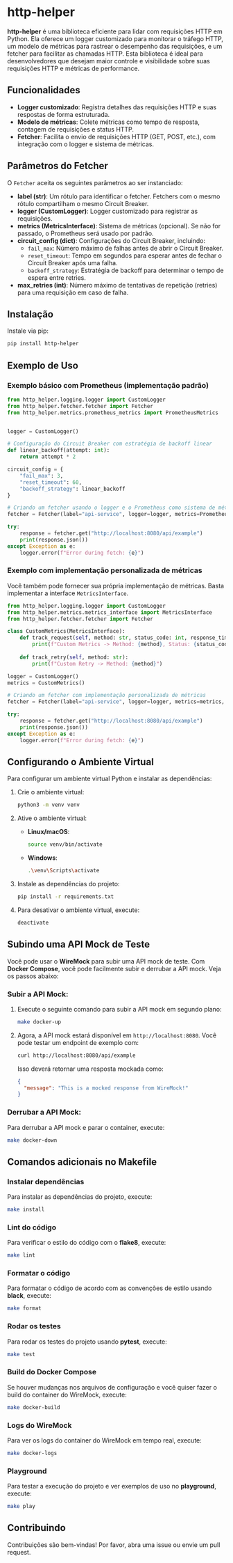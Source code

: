 
# http-helper

**http-helper** é uma biblioteca eficiente para lidar com requisições HTTP em Python. Ela oferece um logger customizado para monitorar o tráfego HTTP, um modelo de métricas para rastrear o desempenho das requisições, e um fetcher para facilitar as chamadas HTTP. Esta biblioteca é ideal para desenvolvedores que desejam maior controle e visibilidade sobre suas requisições HTTP e métricas de performance.

## Funcionalidades

- **Logger customizado**: Registra detalhes das requisições HTTP e suas respostas de forma estruturada.
- **Modelo de métricas**: Colete métricas como tempo de resposta, contagem de requisições e status HTTP.
- **Fetcher**: Facilita o envio de requisições HTTP (GET, POST, etc.), com integração com o logger e sistema de métricas.

## Parâmetros do Fetcher

O `Fetcher` aceita os seguintes parâmetros ao ser instanciado:

- **label (str)**: Um rótulo para identificar o fetcher. Fetchers com o mesmo rótulo compartilham o mesmo Circuit Breaker.
- **logger (CustomLogger)**: Logger customizado para registrar as requisições.
- **metrics (MetricsInterface)**: Sistema de métricas (opcional). Se não for passado, o Prometheus será usado por padrão.
- **circuit_config (dict)**: Configurações do Circuit Breaker, incluindo:
  - `fail_max`: Número máximo de falhas antes de abrir o Circuit Breaker.
  - `reset_timeout`: Tempo em segundos para esperar antes de fechar o Circuit Breaker após uma falha.
  - `backoff_strategy`: Estratégia de backoff para determinar o tempo de espera entre retries.
- **max_retries (int)**: Número máximo de tentativas de repetição (retries) para uma requisição em caso de falha.

## Instalação

Instale via pip:

```bash
pip install http-helper
```

## Exemplo de Uso

### Exemplo básico com Prometheus (implementação padrão)

```python
from http_helper.logging.logger import CustomLogger
from http_helper.fetcher.fetcher import Fetcher
from http_helper.metrics.prometheus_metrics import PrometheusMetrics


logger = CustomLogger()

# Configuração do Circuit Breaker com estratégia de backoff linear
def linear_backoff(attempt: int):
    return attempt * 2

circuit_config = {
    "fail_max": 3,
    "reset_timeout": 60,
    "backoff_strategy": linear_backoff
}

# Criando um fetcher usando o logger e o Prometheus como sistema de métricas padrão
fetcher = Fetcher(label="api-service", logger=logger, metrics=PrometheusMetrics(), circuit_config=circuit_config, max_retries=5)

try:
    response = fetcher.get("http://localhost:8080/api/example")
    print(response.json())
except Exception as e:
    logger.error(f"Error during fetch: {e}")
```

### Exemplo com implementação personalizada de métricas

Você também pode fornecer sua própria implementação de métricas. Basta implementar a interface `MetricsInterface`.

```python
from http_helper.logging.logger import CustomLogger
from http_helper.metrics.metrics_interface import MetricsInterface
from http_helper.fetcher.fetcher import Fetcher

class CustomMetrics(MetricsInterface):
    def track_request(self, method: str, status_code: int, response_time: float):
        print(f"Custom Metrics -> Method: {method}, Status: {status_code}, Time: {response_time:.2f}s")
    
    def track_retry(self, method: str):
        print(f"Custom Retry -> Method: {method}")

logger = CustomLogger()
metrics = CustomMetrics()

# Criando um fetcher com implementação personalizada de métricas
fetcher = Fetcher(label="api-service", logger=logger, metrics=metrics, max_retries=3)

try:
    response = fetcher.get("http://localhost:8080/api/example")
    print(response.json())
except Exception as e:
    logger.error(f"Error during fetch: {e}")
```

## Configurando o Ambiente Virtual

Para configurar um ambiente virtual Python e instalar as dependências:

1. Crie o ambiente virtual:

   ```bash
   python3 -m venv venv
   ```

2. Ative o ambiente virtual:

   - **Linux/macOS**:
     ```bash
     source venv/bin/activate
     ```
   - **Windows**:
     ```bash
     .\venv\Scripts\activate
     ```

3. Instale as dependências do projeto:

   ```bash
   pip install -r requirements.txt
   ```

4. Para desativar o ambiente virtual, execute:

   ```bash
   deactivate
   ```

## Subindo uma API Mock de Teste

Você pode usar o **WireMock** para subir uma API mock de teste. Com **Docker Compose**, você pode facilmente subir e derrubar a API mock. Veja os passos abaixo:

### Subir a API Mock:

1. Execute o seguinte comando para subir a API mock em segundo plano:

   ```bash
   make docker-up
   ```

2. Agora, a API mock estará disponível em `http://localhost:8080`. Você pode testar um endpoint de exemplo com:

   ```bash
   curl http://localhost:8080/api/example
   ```

   Isso deverá retornar uma resposta mockada como:

   ```json
   {
     "message": "This is a mocked response from WireMock!"
   }
   ```

### Derrubar a API Mock:

Para derrubar a API mock e parar o container, execute:

```bash
make docker-down
```

## Comandos adicionais no Makefile

### Instalar dependências

Para instalar as dependências do projeto, execute:

```bash
make install
```

### Lint do código

Para verificar o estilo do código com o **flake8**, execute:

```bash
make lint
```

### Formatar o código

Para formatar o código de acordo com as convenções de estilo usando **black**, execute:

```bash
make format
```

### Rodar os testes

Para rodar os testes do projeto usando **pytest**, execute:

```bash
make test
```

### Build do Docker Compose

Se houver mudanças nos arquivos de configuração e você quiser fazer o build do container do WireMock, execute:

```bash
make docker-build
```

### Logs do WireMock

Para ver os logs do container do WireMock em tempo real, execute:

```bash
make docker-logs
```

### Playground

Para testar a execução do projeto e ver exemplos de uso no **playground**, execute:

```bash
make play
```

## Contribuindo

Contribuições são bem-vindas! Por favor, abra uma issue ou envie um pull request.